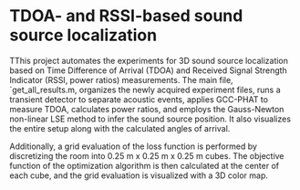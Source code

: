 # TDOA- and RSSI-based sound source localization

TThis project automates the experiments for 3D sound source localization based on Time Difference of Arrival (TDOA) and Received Signal Strength Indicator (RSSI, power ratios) measurements. The main file, `get_all_results.m, organizes the newly acquired experiment files, runs a transient detector to separate acoustic events, applies GCC-PHAT to measure TDOA, calculates power ratios, and employs the Gauss-Newton non-linear LSE method to infer the sound source position. It also visualizes the entire setup along with the calculated angles of arrival.

Additionally, a grid evaluation of the loss function is performed by discretizing the room into 0.25 m x 0.25 m x 0.25 m cubes. The objective function of the optimization algorithm is then calculated at the center of each cube, and the grid evaluation is visualized with a 3D color map.


